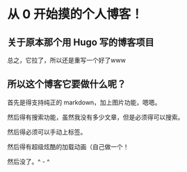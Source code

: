 # 从 0 开始摸的个人博客！

## 关于原本那个用 Hugo 写的博客项目

总之，它拉了，所以还是重写一个好了www

## 所以这个博客它要做什么呢？

首先是得支持纯正的 markdown，加上图片功能，嗯嗯。

然后得有搜索功能，虽然我没有多少文章，但是必须得可以搜索。

然后得必须可以手动上标签。

然后得有超级炫酷的加载动画（自己做一个！

然后没了。^ - ^
